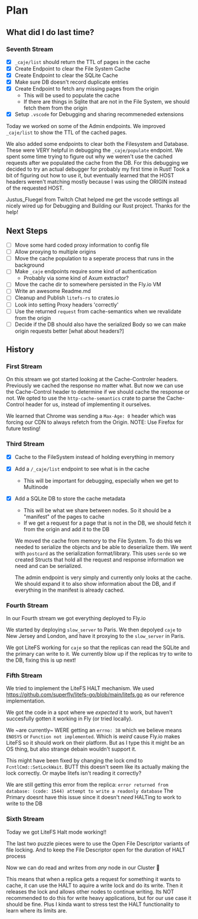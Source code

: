 # Plan

## What did I do last time?

### Seventh Stream

- [x] `_caje/list` should return the TTL of pages in the cache
- [x] Create Endpoint to clear the File System Cache
- [x] Create Endpoint to clear the SQLite Cache
- [x] Make sure DB doesn't record duplicate entries
- [x] Create Endpoint to fetch any missing pages from the origin
  - This will be used to populate the cache
  - If there are things in Sqlite that are not in the File System, we should fetch them from the origin
- [x] Setup `.vscode` for Debugging and sharing recommeneded extensions

Today we worked on some of the Admin endpoints. We improved `_caje/list` to show the TTL of the cached pages.

We also added some endpoints to clear both the Filesystem and Database. These were VERY helpful in debugging
the `_caje/populate` endpoint.
We spent some time trying to figure out why we weren't use the cached requests after we populated the cache from the DB. For this debugging we decided to try an actual debugger for probably my first time in Rust!
Took a bit of figuring out how to use it, but eventually learned that the HOST headers weren't matching mostly because I was using the ORIGIN instead of the requested HOST.

Justus_Fluegel from Twitch Chat helped me get the vscode settings all nicely wired up for Debugging and Building our Rust project. Thanks for the help!

## Next Steps

- [ ] Move some hard coded proxy information to config file
- [ ] Allow proxying to multiple origins
- [ ] Move the cache population to a seperate process that runs in the background
- [ ] Make `_caje` endpoints require some kind of authentication
  - Probably via some kind of Axum extractor?
- [ ] Move the cache dir to somewhere persisted in the Fly.io VM
- [ ] Write an awesome Readme.md
- [ ] Cleanup and Publish `litefs-rs` to crates.io
- [ ] Look into setting Proxy headers 'correctly'
- [ ] Use the returned `request` from cache-semantics when we revalidate from the origin
- [ ] Decide if the DB should also have the serialized Body so we can make origin requests better [what about headers?]

## History

### First Stream

On this stream we got started looking at the Cache-Controler headers. Previously we cached the response no matter what.
But now we can use the Cache-Control header to determine if we should cache the response or not.
We opted to use the `http-cache-semantics` crate to parse the Cache-Control header for us, instead of implementing it ourselves.

We learned that Chrome was sending a `Max-Age: 0` header which was forcing our CDN to always refetch from the Origin.
NOTE: Use Firefox for future testing!

### Third Stream

- [x] Cache to the FileSystem instead of holding everything in memory
- [x] Add a `/_caje/list` endpoint to see what is in the cache
  - This will be important for debugging, especially when we get to Multinode
- [x] Add a SQLite DB to store the cache metadata

  - This will be what we share between nodes. So it should be a "manifest" of the pages to cache
  - If we get a request for a page that is not in the DB, we should fetch it from the origin and add it to the DB

  We moved the cache from memory to the File System. To do this we needed to serialize the objects and be able to deserialize them. We went with `postcard` as the serialization format/library. This uses `serde` so we created Structs that hold all the request and response information we need and can be serialized.

  The admin endpoint is very simply and currently only looks at the cache. We should expand it to also show information about the DB, and if everything in the manifest is already cached.

### Fourth Stream

In our Fourth stream we got everything deployed to Fly.io

We started by deploying `slow_server` to Paris.
We then depolyed `caje` to New Jersey and London, and have it proxying to the `slow_server` in Paris.

We got LiteFS working for `caje` so that the replicas can read the SQLite and the primary can write to it.
We currently blow up if the replicas try to write to the DB, fixing this is up next!

### Fifth Stream

We tried to implement the LiteFS HALT mechanism. We used <https://github.com/superfly/litefs-go/blob/main/litefs.go> as our
reference implementation.

We got the code in a spot where we _expected_ it to work, but haven't succesfully gotten it working in Fly (or tried locally).

We ~are currently~ WERE getting an `errno: 38` which we believe means `ENOSYS` or `Function not implemented`. Which is _weird_ cause Fly.io makes LiteFS so it should work on their platform. But as I type this it might be an OS thing, but also strange debain wouldn't support it.

This might have been fixed by changing the lock cmd to `FcntlCmd::SetLockWait`. BUTT this doesn't seem like its actually making the lock correctly. Or maybe litefs isn't reading it correctly?

We are still getting this error from the replica: `error returned from database: (code: 1544) attempt to write a readonly database`
The Primary doesnt have this issue since it doesn't _need_ HALTing to work to write to the DB

### Sixth Stream

Today we got LiteFS Halt mode working!!

The last two puzzle pieces were to use the Open File Descriptor variants of file locking.
And to keep the File Descriptor open for the duration of HALT process

Now we can do read and writes from _any_ node in our Cluster :tada:

This means that when a replica gets a request for something it wants to cache, it can use the HALT
to aquire a write lock and do its write. Then it releases the lock and allows other nodes to continue writing.
Its NOT recommended to do this for write heavy applications, but for our use case it should be fine.
Plus I kinda want to stress test the HALT functionality to learn where its limits are.
